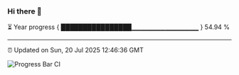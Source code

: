 ### Hi there 👋

⏳ Year progress { ████████████████▁▁▁▁▁▁▁▁▁▁▁▁▁▁ } 54.94 %

---

⏰ Updated on Sun, 20 Jul 2025 12:46:36 GMT

![Progress Bar CI](https://github.com/liununu/liununu/workflows/Progress%20Bar%20CI/badge.svg)
